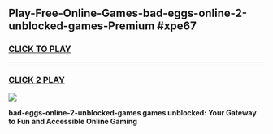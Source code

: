 
## Play-Free-Online-Games-bad-eggs-online-2-unblocked-games-Premium #xpe67
<h3>
<a href="https://premium.freeplayer.one?title=bad-eggs-online-2-unblocked-games&ref=8M">CLICK TO PLAY</a></h3>
<hr>

<h3>
<a href="https://premium.freeplayer.one?title=bad-eggs-online-2-unblocked-games&ref=8M">CLICK 2 PLAY</a>
  
</h3>

<a href="https://premium.freeplayer.one?title=bad-eggs-online-2-unblocked-games&ref=8M"><img src="https://clearcache.store/games.png"></a>


**bad-eggs-online-2-unblocked-games games unblocked: Your Gateway to Fun and Accessible Online Gaming**
